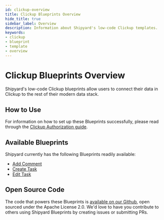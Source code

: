 ```yaml
---
id: clickup-overview
title: Clickup Blueprints Overview
hide_title: true
sidebar_label: Overview
description: Information about Shipyard's low-code Clickup templates.
keywords:
- clickup
- blueprint
- template
- overview
---
```


# Clickup Blueprints Overview

Shipyard's low-code Clickup blueprints allow users to connect their data in Clickup to the rest of their modern data stack.


## How to Use
For information on how to set up these Blueprints successfully, please read through the [Clickup Authorization guide](clickup-authorization.md).


## Available Blueprints
Shipyard currently has the following Blueprints readily available: 
- [Add Comment](clickup-add-comment.md)
- [Create Task](clickup-create-task.md)
- [Edit Task](clickup-edit-task.md)

## Open Source Code
The code that powers these Blueprints is [available on our Github](https://www.shipyardapp.com/docs/blueprint-library/clickup/clickup-overview/), open sourced under the Apache License 2.0. We'd love to have you contribute to others using Shipyard Blueprints by creating issues or submitting PRs.
